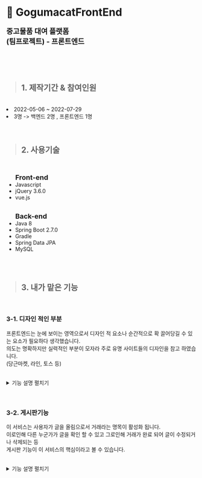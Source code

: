 # :sweet_potato: **GogumacatFrontEnd**
<span style="font-size : 19px">**중고물품 대여 플랫폼 <br>
(팀프로젝트) - 프론트엔드**</span> 

<br>
<br>
<br>


>## 1. 제작기간 & 참여인원

<br>
<li>2022-05-06 ~ 2022-07-29</li>
<li>3명 -> 백엔드 2명 , 프론트엔드 1명 </li>

<br>
<br>

>## 2. 사용기술

<br>
<ul><span style="font-size : 18px; font-weight : bold">Front-end</span>
<li>Javascript</li>
<li>jQuery 3.6.0</li>
<li>vue.js</li>
<br>
</ul>
<ul><span style="font-size : 18px; font-weight : bold">Back-end</span>
<li>Java 8 </li>
<li>Spring Boot 2.7.0</li>
<li>Gradle</li>
<li>Spring Data JPA</li>
<li> MySQL </li>
</ul>

<br>
<br>

>## 3. 내가 맡은 기능
<br>

### 3-1. **디자인 적인 부분**
프론트엔드는 눈에 보이는 영역으로서 디자인 적 요소나 순간적으로 확 끌어당길 수 있는 요소가 필요하다 생각했습니다. <br>
의도는 명확하지만 실력적인 부분이 모자라 주로 유명 사이트들의 디자인을 참고 하였습니다.<br>
(당근마켓, 라인, 토스 등)<br>
<br>
<details>
<summary style="cursor : pointer;">기능 설명 펼치기</summary>

*  <span style="font-size : 15px; font-weight : bold">메인페이지</span>
    - 첫 로딩 화면   :mag: [코드확인](https://github.com/hoinlee-moi/GogumacatFrontEnd/blob/27260c638c3076fb5ff0af5f559f80de97339af2/js/index.js#L98) <br>
         requestAnimationFrame을 이용하여  첫 페이지가 로딩 될 때 애니메이션 효과를 적용하였습니다.<br>
         **LINE 홈페이지 참고** <br>
         <br>
         ![](./Readme_gif/ezgif-4-8dc19e4aae.gif)

         <br>
    - 스크롤 애니메이션   :mag: [코드확인](https://github.com/hoinlee-moi/GogumacatFrontEnd/blob/27260c638c3076fb5ff0af5f559f80de97339af2/js/index.js#L246)<br>
        addEventListener를 사용하여 사용자가 scroll 할 때마다 값을 갱신하여 특정 세션에 들어올경우<br> element의 class를 변환하여 CSS의 @Keyframes 의 애니메이션이 동작되도록 만들었습니다.<br>
        **TOSS 홈페이지 참고**<br>
        <br>
        ![](./Readme_gif/ezgif-4-9e6ae07206.gif)

        <br>
    - 인기 리스트 띄우기   :mag: [코드확인](https://github.com/hoinlee-moi/GogumacatFrontEnd/blob/27260c638c3076fb5ff0af5f559f80de97339af2/js/index.js#L342)<br>
    백엔드에서 보내준 API명세서를 확인하여 jQuery의 Ajax를 이용, 좋아요가 가장 많이 된 인기매물 top8개를 골라 리스트에 띄우도록 만들었습니다.<br>
    **당근마켓 홈페이지 참고**<br>
    <br>
    
    <img src="./Readme_gif/main-list.jpg" width="600" height="388"

    <br>
</details>

<br>
<br>

### 3-2. **게시판기능**
이 서비스는 사용자가 글을 올림으로서 거래라는 명목이 활성화 됩니다.<br>
이로인해 다른 누군가가 글을 확인 할 수 있고 그로인해 거래가 완료 되어 글이 수정되거나 삭제되는 등 <br>
게시판 기능이 이 서비스의 핵심이라고 볼 수 있습니다.<br>
<br>

<details>
<summary style="cursor : pointer;">기능 설명 펼치기</summary>

*   <span style="font-size : 15px; font-weight : bold">목록페이지</span>   
:mag: [코드확인](https://github.com/hoinlee-moi/GogumacatFrontEnd/blob/72f129fa619388fd739c96c09cd1b6926e2ed8eb/js/list.js#L16)<br>
     전체 목록을 


</details>


